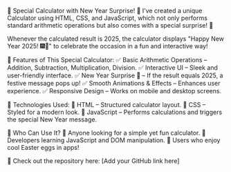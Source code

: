 🎉 Special Calculator with New Year Surprise! 🎊
I’ve created a unique Calculator using HTML, CSS, and JavaScript, which not only performs standard arithmetic operations but also comes with a special surprise! 🎁

Whenever the calculated result is 2025, the calculator displays "Happy New Year 2025! 🎆🎊" to celebrate the occasion in a fun and interactive way!

📌 Features of This Special Calculator:
✅ Basic Arithmetic Operations – Addition, Subtraction, Multiplication, Division.
✅ Interactive UI – Sleek and user-friendly interface.
✅ New Year Surprise 🎉 – If the result equals 2025, a festive message pops up!
✅ Smooth Animations & Effects – Enhances user experience.
✅ Responsive Design – Works on mobile and desktop screens.

🔧 Technologies Used:
🔹 HTML – Structured calculator layout.
🔹 CSS – Styled for a modern look.
🔹 JavaScript – Performs calculations and triggers the special New Year message.

🎯 Who Can Use It?
🔹 Anyone looking for a simple yet fun calculator.
🔹 Developers learning JavaScript and DOM manipulation.
🔹 Users who enjoy cool Easter eggs in apps!

🔗 Check out the repository here: [Add your GitHub link here]
